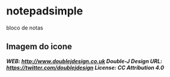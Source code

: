 # notepadsimple
bloco de notas
## Imagem do icone
***WEB: http://www.doublejdesign.co.uk
 Double-J Design
 URL: https://twitter.com/doublejdesign
 License: CC Attribution 4.0***

